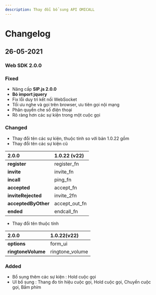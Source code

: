 ```yaml
---
description: Thay đổi bổ sung API OMICALL
---
```


# Changelog

## 26-05-2021

### Web SDK 2.0.0

### Fixed

* Nâng cấp **SIP.js 2.0.0**
* **Bỏ import jquery**
* Fix lỗi duy trì kết nối WebSocket
* Tối ưu nghe và gọi trên browser, ưu tiên gọi nội mạng
* Phân quyền che số điện thoại
* Rõ ràng hơn các sự kiện trong một cuộc gọi

### Changed

* Thay đổi tên các sự kiện, thuộc tính so với bản 1.0.22 gồm 
* Thay đổi tên các sự kiện cũ

| 2.0.0 | 1.0.22 \(v22\) |
| :--- | :--- |
| **register** | register\_fn |
| **invite** | invite\_fn |
| **incall** | ping\_fn |
| **accepted** | accept\_fn |
| **inviteRejected** | invite\_2fn |
| **acceptedByOther** | accept\_out\_fn |
| **ended** | endcall\_fn |

* Thay đổi tên thuộc tính

| 2.0.0 | 1.0.22\(v22\) |
| :--- | :--- |
| **options** | form\_ui |
| **ringtoneVolume** | ringtone\_volume |

### Added

* Bổ sung thêm các sự kiện : Hold cuộc gọi
* UI bổ sung : Thang đo tín hiệu cuộc gọi, Hold cuộc gọi, Chuyển cuộc gọi, Bấm phím



